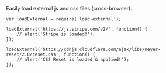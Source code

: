 Easily load external js and css files (cross-browser).

```
var loadExternal = require('load-external');

loadExternal('https://js.stripe.com/v2/', function() {
    // alert('Stripe is loaded!');
});

loadExternal('https://cdnjs.cloudflare.com/ajax/libs/meyer-reset/2.0/reset.css', function() {
    // alert('CSS Reset is loaded & applied!');
});
```
